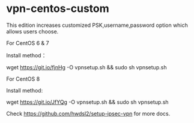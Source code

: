 # vpn-centos-custom
 
 This edition increases customized PSK,username,password option which allows users choose.
 
 For CentOS 6 & 7
 
 Install method：
 
 wget https://git.io/fjnHg -O vpnsetup.sh && sudo sh vpnsetup.sh
 
 For CentOS 8
 
 Install method:
 
 wget https://git.io/JfYQg -O vpnsetup.sh && sudo sh vpnsetup.sh
 
 Check https://github.com/hwdsl2/setup-ipsec-vpn for more docs.
